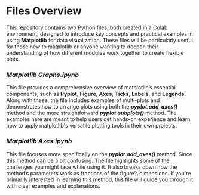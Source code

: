 # Files Overview
This repository contains two Python files, both created in a Colab environment, designed to introduce key concepts and practical examples in using **Matplotlib** for data visualization. These files will be particularly useful for those new to matplotlib or anyone wanting to deepen their understanding of how different modules work together to create flexible plots.

### *Matplotlib Graphs.ipynb*
This file provides a comprehensive overview of matplotlib’s essential components, such as **Pyplot**, **Figure**, **Axes**, **Ticks**, **Labels**, and **Legends**. Along with these, the file includes examples of multi-plots and demonstrates how to arrange plots using both the ***pyplot.add_axes()*** method and the more straightforward ***pyplot.subplots()*** method. The examples here are meant to help users get hands-on experience and learn how to apply matplotlib's versatile plotting tools in their own projects.

### *Matplotlib Axes.ipynb*
This file focuses more specifically on the ***pyplot.add_axes()*** method. Since this method can be a bit confusing. The file highlights some of the challenges you might face while using it. It also breaks down how the method’s parameters work as fractions of the figure’s dimensions. If you're primarily interested in learning this method, this file will guide you through it with clear examples and explanations.
